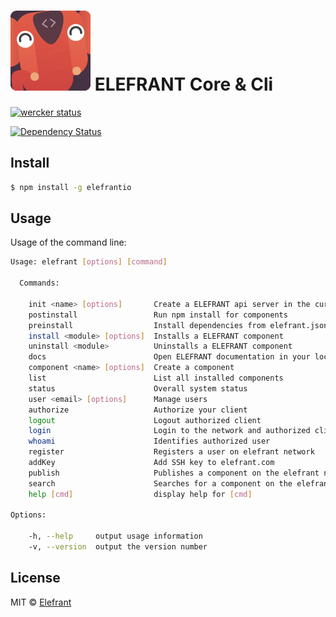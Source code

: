 # [![ELEFRANT Logo](https://raw.githubusercontent.com/Elefrant/elefrantio/ee8f771ab7be672b6f44d3d531059d1630bfd79a/lib/templates/logo.png)](http://elefrant.com/) ELEFRANT Core & Cli

[![wercker status](https://app.wercker.com/status/ed958a0d0e57a3d11084695e9728b6b1/s/master "wercker status")](https://app.wercker.com/project/bykey/ed958a0d0e57a3d11084695e9728b6b1)

[![Dependency Status](https://gemnasium.com/Elefrant/elefrant-orm.svg)](https://gemnasium.com/Elefrant/elefrant-orm)

## Install

```sh
$ npm install -g elefrantio
```


## Usage

Usage of the command line:

```sh
Usage: elefrant [options] [command]

  Commands:

    init <name> [options]       Create a ELEFRANT api server in the current working directory
    postinstall                 Run npm install for components
    preinstall                  Install dependencies from elefrant.json
    install <module> [options]  Installs a ELEFRANT component
    uninstall <module>          Uninstalls a ELEFRANT component
    docs                        Open ELEFRANT documentation in your local browser
    component <name> [options]  Create a component
    list                        List all installed components
    status                      Overall system status
    user <email> [options]      Manage users
    authorize                   Authorize your client
    logout                      Logout authorized client
    login                       Login to the network and authorized client
    whoami                      Identifies authorized user
    register                    Registers a user on elefrant network
    addKey                      Add SSH key to elefrant.com
    publish                     Publishes a component on the elefrant network
    search                      Searches for a component on the elefrant network
    help [cmd]                  display help for [cmd]

Options:

    -h, --help     output usage information
    -v, --version  output the version number
```


## License

MIT © [Elefrant](http://elefrant.com/#/license)
